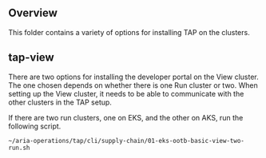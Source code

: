 ## Overview

This folder contains a variety of options for installing TAP on the clusters.

## tap-view

There are two options for installing the developer portal on the View cluster. The one chosen depends on whether there is one Run cluster or two. When setting up the View cluster, it needs to be able to communicate with the other clusters in the TAP setup.

If there are two run clusters, one on EKS, and the other on AKS, run the following script.

    ~/aria-operations/tap/cli/supply-chain/01-eks-ootb-basic-view-two-run.sh


